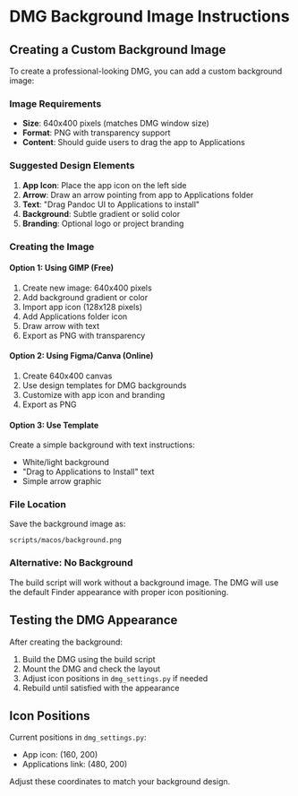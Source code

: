 # DMG Background Image Instructions

## Creating a Custom Background Image

To create a professional-looking DMG, you can add a custom background image:

### Image Requirements
- **Size**: 640x400 pixels (matches DMG window size)
- **Format**: PNG with transparency support
- **Content**: Should guide users to drag the app to Applications

### Suggested Design Elements
1. **App Icon**: Place the app icon on the left side
2. **Arrow**: Draw an arrow pointing from app to Applications folder
3. **Text**: "Drag Pandoc UI to Applications to install"
4. **Background**: Subtle gradient or solid color
5. **Branding**: Optional logo or project branding

### Creating the Image

#### Option 1: Using GIMP (Free)
1. Create new image: 640x400 pixels
2. Add background gradient or color
3. Import app icon (128x128 pixels)
4. Add Applications folder icon
5. Draw arrow with text
6. Export as PNG with transparency

#### Option 2: Using Figma/Canva (Online)
1. Create 640x400 canvas
2. Use design templates for DMG backgrounds
3. Customize with app icon and branding
4. Export as PNG

#### Option 3: Use Template
Create a simple background with text instructions:
- White/light background
- "Drag to Applications to Install" text
- Simple arrow graphic

### File Location
Save the background image as:
```
scripts/macos/background.png
```

### Alternative: No Background
The build script will work without a background image. The DMG will use the default Finder appearance with proper icon positioning.

## Testing the DMG Appearance

After creating the background:
1. Build the DMG using the build script
2. Mount the DMG and check the layout
3. Adjust icon positions in `dmg_settings.py` if needed
4. Rebuild until satisfied with the appearance

## Icon Positions

Current positions in `dmg_settings.py`:
- App icon: (160, 200)
- Applications link: (480, 200)

Adjust these coordinates to match your background design.